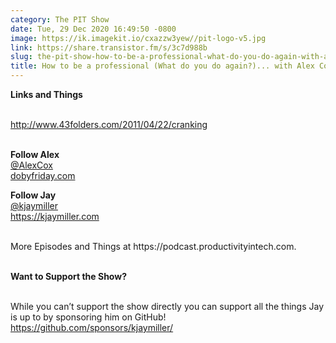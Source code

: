 ```yaml
---
category: The PIT Show
date: Tue, 29 Dec 2020 16:49:50 -0800
image: https://ik.imagekit.io/cxazzw3yew//pit-logo-v5.jpg
link: https://share.transistor.fm/s/3c7d988b
slug: the-pit-show-how-to-be-a-professional-what-do-you-do-again-with-alex-cox
title: How to be a professional (What do you do again?)... with Alex Cox
---
```


<p><strong>Links and Things<br /></strong><br /></p><p><a href="http://www.43folders.com/2011/04/22/cranking">http://www.43folders.com/2011/04/22/cranking</a></p><p><br /><strong>Follow Alex</strong><br /><a href="https://twitter.com/alexcox">@AlexCox</a><br /><a href="https://dobyfriday.com">dobyfriday.com</a></p><p><strong>Follow Jay</strong><br /><a href="https://twitter.com/kjaymiller">@kjaymiller</a><br /><a href="https://kjaymiller.com">https://kjaymiller.com</a></p><p><br />More Episodes and Things at https://podcast.productivityintech.com.</p><p><strong><br />Want to Support the Show?</strong></p><p><br />While you can’t support the show directly you can support all the things Jay is up to by sponsoring him on GitHub!<br /><a href="https://github.com/sponsors/kjaymiller/">https://github.com/sponsors/kjaymiller/</a></p>